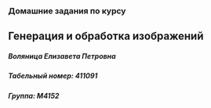 ### Домашние задания по курсу
## Генерация и обработка изображений

##### Воляница Елизавета Петровна
##### Табельный номер: 411091
##### Группа: М4152
